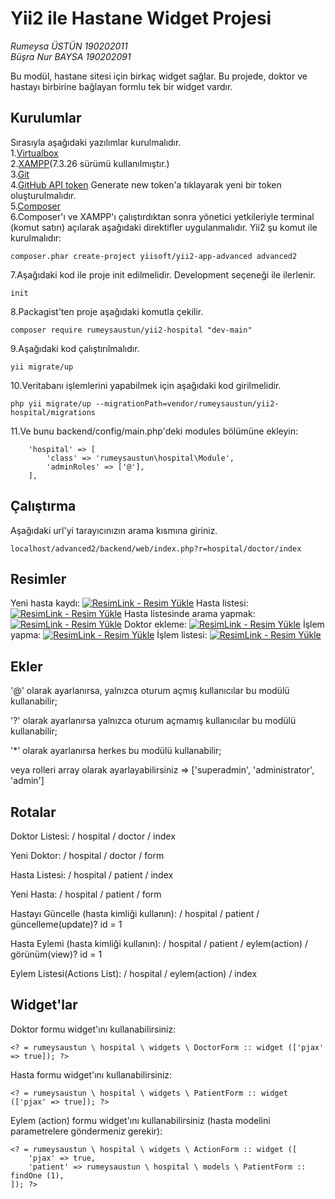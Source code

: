 # Yii2 ile Hastane Widget Projesi
*Rumeysa ÜSTÜN   190202011* <br>
*Büşra Nur BAYSA 190202091*


Bu modül, hastane sitesi için birkaç widget sağlar. Bu projede, doktor ve hastayı birbirine bağlayan formlu tek bir widget vardır.

Kurulumlar
--------------------------------

Sırasıyla aşağıdaki yazılımlar kurulmalıdır.<br>
1.[Virtualbox](https://www.virtualbox.org/wiki/Downloads)<br>
2.[XAMPP](https://www.apachefriends.org/tr/download.html)(7.3.26 sürümü kullanılmıştır.)<br>
3.[Git](https://www.git-scm.com/)<br>
4.[GitHub API token](https://github.com/settings/tokens) Generate new token'a tıklayarak yeni bir token oluşturulmalıdır.<br>
5.[Composer](https://getcomposer.org/)<br>
6.Composer'ı ve XAMPP'ı çalıştırdıktan sonra yönetici yetkileriyle terminal (komut satırı) açılarak aşağıdaki direktifler uygulanmalıdır. Yii2 şu komut ile kurulmalıdır:
```
composer.phar create-project yiisoft/yii2-app-advanced advanced2
```
7.Aşağıdaki kod ile proje init edilmelidir. Development seçeneği ile ilerlenir.
```
init
```
8.Packagist'ten proje aşağıdaki komutla çekilir.
```
composer require rumeysaustun/yii2-hospital "dev-main"
```
9.Aşağıdaki kod çalıştırılmalıdır.
```
yii migrate/up
```
10.Veritabanı işlemlerini yapabilmek için aşağıdaki kod girilmelidir.
```
php yii migrate/up --migrationPath=vendor/rumeysaustun/yii2-hospital/migrations
```
11.Ve bunu backend/config/main.php'deki modules bölümüne ekleyin:

```
    'hospital' => [
        'class' => 'rumeysaustun\hospital\Module',
        'adminRoles' => ['@'],
    ],
```
Çalıştırma
--------------------------------
Aşağıdaki url'yi tarayıcınızın arama kısmına giriniz.
```
localhost/advanced2/backend/web/index.php?r=hospital/doctor/index
```
Resimler
---------------------------------
Yeni hasta kaydı:
<a href="https://resimlink.com/OEd2" title="ResimLink - Resim Yükle"><img src="https://r.resimlink.com/OEd2.png" title="ResimLink - Resim Yükle" alt="ResimLink - Resim Yükle"></a>
Hasta listesi:
<a href="https://resimlink.com/jxdZ1Ga" title="ResimLink - Resim Yükle"><img src="https://r.resimlink.com/jxdZ1Ga.png" title="ResimLink - Resim Yükle" alt="ResimLink - Resim Yükle"></a>
Hasta listesinde arama yapmak:
<a href="https://resimlink.com/gBcvEum" title="ResimLink - Resim Yükle"><img src="https://r.resimlink.com/gBcvEum.png" title="ResimLink - Resim Yükle" alt="ResimLink - Resim Yükle"></a>
Doktor ekleme:
<a href="https://resimlink.com/ifo9" title="ResimLink - Resim Yükle"><img src="https://r.resimlink.com/ifo9.png" title="ResimLink - Resim Yükle" alt="ResimLink - Resim Yükle"></a>
İşlem yapma:
<a href="https://resimlink.com/OcwY" title="ResimLink - Resim Yükle"><img src="https://r.resimlink.com/OcwY.png" title="ResimLink - Resim Yükle" alt="ResimLink - Resim Yükle"></a>
İşlem listesi:
<a href="https://resimlink.com/5Lh0F" title="ResimLink - Resim Yükle"><img src="https://r.resimlink.com/5Lh0F.png" title="ResimLink - Resim Yükle" alt="ResimLink - Resim Yükle"></a>

Ekler
---------------------------------
'@' olarak ayarlanırsa, yalnızca oturum açmış kullanıcılar bu modülü kullanabilir;

'?' olarak ayarlanırsa yalnızca oturum açmamış kullanıcılar bu modülü kullanabilir;

'*' olarak ayarlanırsa herkes bu modülü kullanabilir;

veya rolleri array olarak ayarlayabilirsiniz => ['superadmin', 'administrator', 'admin']

Rotalar
---------------------------------

Doktor Listesi: / hospital / doctor / index

Yeni Doktor: / hospital / doctor / form

Hasta Listesi: / hospital / patient / index

Yeni Hasta: / hospital / patient / form

Hastayı Güncelle (hasta kimliği kullanın): / hospital / patient / güncelleme(update)? id = 1

Hasta Eylemi (hasta kimliği kullanın): / hospital / patient / eylem(action) / görünüm(view)? id = 1

Eylem Listesi(Actions List): / hospital / eylem(action) / index

Widget'lar
---------------------------------

Doktor formu widget'ını kullanabilirsiniz:

```
<? = rumeysaustun \ hospital \ widgets \ DoctorForm :: widget (['pjax' => true]); ?>
```


Hasta formu widget'ını kullanabilirsiniz:

```
<? = rumeysaustun \ hospital \ widgets \ PatientForm :: widget (['pjax' => true]); ?>
```

Eylem (action) formu widget'ını kullanabilirsiniz (hasta modelini parametrelere göndermeniz gerekir):

```
<? = rumeysaustun \ hospital \ widgets \ ActionForm :: widget ([
    'pjax' => true,
    'patient' => rumeysaustun \ hospital \ models \ PatientForm :: findOne (1),
]); ?>
```
